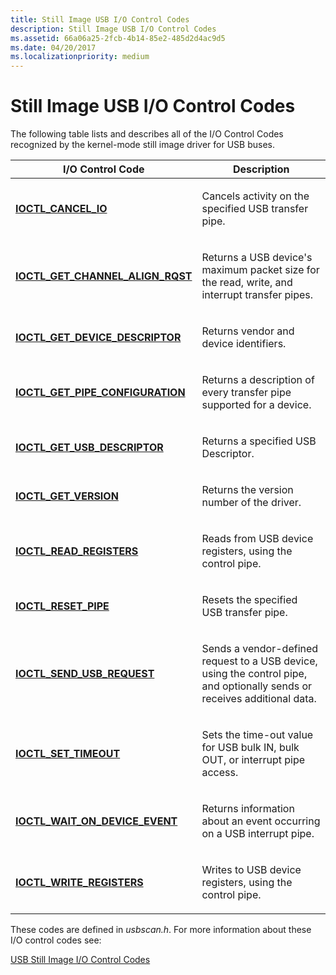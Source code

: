 ```yaml
---
title: Still Image USB I/O Control Codes
description: Still Image USB I/O Control Codes
ms.assetid: 66a06a25-2fcb-4b14-85e2-485d2d4ac9d5
ms.date: 04/20/2017
ms.localizationpriority: medium
---
```


# Still Image USB I/O Control Codes





The following table lists and describes all of the I/O Control Codes recognized by the kernel-mode still image driver for USB buses.

<table>
<colgroup>
<col width="50%" />
<col width="50%" />
</colgroup>
<thead>
<tr class="header">
<th>I/O Control Code</th>
<th>Description</th>
</tr>
</thead>
<tbody>
<tr class="odd">
<td><p><a href="https://msdn.microsoft.com/library/windows/hardware/ff542843" data-raw-source="[&lt;strong&gt;IOCTL_CANCEL_IO&lt;/strong&gt;](https://msdn.microsoft.com/library/windows/hardware/ff542843)"><strong>IOCTL_CANCEL_IO</strong></a></p></td>
<td><p>Cancels activity on the specified USB transfer pipe.</p></td>
</tr>
<tr class="even">
<td><p><a href="https://msdn.microsoft.com/library/windows/hardware/ff542849" data-raw-source="[&lt;strong&gt;IOCTL_GET_CHANNEL_ALIGN_RQST&lt;/strong&gt;](https://msdn.microsoft.com/library/windows/hardware/ff542849)"><strong>IOCTL_GET_CHANNEL_ALIGN_RQST</strong></a></p></td>
<td><p>Returns a USB device&#39;s maximum packet size for the read, write, and interrupt transfer pipes.</p></td>
</tr>
<tr class="odd">
<td><p><a href="https://msdn.microsoft.com/library/windows/hardware/ff542856" data-raw-source="[&lt;strong&gt;IOCTL_GET_DEVICE_DESCRIPTOR&lt;/strong&gt;](https://msdn.microsoft.com/library/windows/hardware/ff542856)"><strong>IOCTL_GET_DEVICE_DESCRIPTOR</strong></a></p></td>
<td><p>Returns vendor and device identifiers.</p></td>
</tr>
<tr class="even">
<td><p><a href="https://msdn.microsoft.com/library/windows/hardware/ff542859" data-raw-source="[&lt;strong&gt;IOCTL_GET_PIPE_CONFIGURATION&lt;/strong&gt;](https://msdn.microsoft.com/library/windows/hardware/ff542859)"><strong>IOCTL_GET_PIPE_CONFIGURATION</strong></a></p></td>
<td><p>Returns a description of every transfer pipe supported for a device.</p></td>
</tr>
<tr class="odd">
<td><p><a href="https://msdn.microsoft.com/library/windows/hardware/ff542864" data-raw-source="[&lt;strong&gt;IOCTL_GET_USB_DESCRIPTOR&lt;/strong&gt;](https://msdn.microsoft.com/library/windows/hardware/ff542864)"><strong>IOCTL_GET_USB_DESCRIPTOR</strong></a></p></td>
<td><p>Returns a specified USB Descriptor.</p></td>
</tr>
<tr class="even">
<td><p><a href="https://msdn.microsoft.com/library/windows/hardware/ff542866" data-raw-source="[&lt;strong&gt;IOCTL_GET_VERSION&lt;/strong&gt;](https://msdn.microsoft.com/library/windows/hardware/ff542866)"><strong>IOCTL_GET_VERSION</strong></a></p></td>
<td><p>Returns the version number of the driver.</p></td>
</tr>
<tr class="odd">
<td><p><a href="https://msdn.microsoft.com/library/windows/hardware/ff542869" data-raw-source="[&lt;strong&gt;IOCTL_READ_REGISTERS&lt;/strong&gt;](https://msdn.microsoft.com/library/windows/hardware/ff542869)"><strong>IOCTL_READ_REGISTERS</strong></a></p></td>
<td><p>Reads from USB device registers, using the control pipe.</p></td>
</tr>
<tr class="even">
<td><p><a href="https://msdn.microsoft.com/library/windows/hardware/ff542872" data-raw-source="[&lt;strong&gt;IOCTL_RESET_PIPE&lt;/strong&gt;](https://msdn.microsoft.com/library/windows/hardware/ff542872)"><strong>IOCTL_RESET_PIPE</strong></a></p></td>
<td><p>Resets the specified USB transfer pipe.</p></td>
</tr>
<tr class="odd">
<td><p><a href="https://msdn.microsoft.com/library/windows/hardware/ff542900" data-raw-source="[&lt;strong&gt;IOCTL_SEND_USB_REQUEST&lt;/strong&gt;](https://msdn.microsoft.com/library/windows/hardware/ff542900)"><strong>IOCTL_SEND_USB_REQUEST</strong></a></p></td>
<td><p>Sends a vendor-defined request to a USB device, using the control pipe, and optionally sends or receives additional data.</p></td>
</tr>
<tr class="even">
<td><p><a href="https://msdn.microsoft.com/library/windows/hardware/ff542908" data-raw-source="[&lt;strong&gt;IOCTL_SET_TIMEOUT&lt;/strong&gt;](https://msdn.microsoft.com/library/windows/hardware/ff542908)"><strong>IOCTL_SET_TIMEOUT</strong></a></p></td>
<td><p>Sets the time-out value for USB bulk IN, bulk OUT, or interrupt pipe access.</p></td>
</tr>
<tr class="odd">
<td><p><a href="https://msdn.microsoft.com/library/windows/hardware/ff542917" data-raw-source="[&lt;strong&gt;IOCTL_WAIT_ON_DEVICE_EVENT&lt;/strong&gt;](https://msdn.microsoft.com/library/windows/hardware/ff542917)"><strong>IOCTL_WAIT_ON_DEVICE_EVENT</strong></a></p></td>
<td><p>Returns information about an event occurring on a USB interrupt pipe.</p></td>
</tr>
<tr class="even">
<td><p><a href="https://msdn.microsoft.com/library/windows/hardware/ff542920" data-raw-source="[&lt;strong&gt;IOCTL_WRITE_REGISTERS&lt;/strong&gt;](https://msdn.microsoft.com/library/windows/hardware/ff542920)"><strong>IOCTL_WRITE_REGISTERS</strong></a></p></td>
<td><p>Writes to USB device registers, using the control pipe.</p></td>
</tr>
</tbody>
</table>

 

These codes are defined in *usbscan.h*. For more information about these I/O control codes see:

[USB Still Image I/O Control Codes](https://msdn.microsoft.com/library/windows/hardware/ff548569)

 

 




